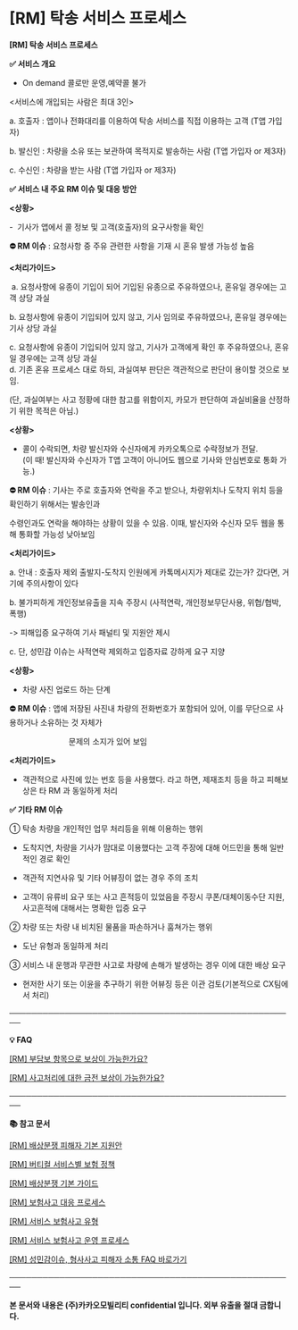 # [RM] 탁송 서비스 프로세스

**[RM] 탁송 서비스 프로세스**

**✅ 서비스 개요**

- On demand 콜로만 운영,예약콜 불가

<서비스에 개입되는 사람은 최대 3인>

a. 호출자 : 앱이나 전화대리를 이용하여 탁송 서비스를 직접 이용하는 고객 (T앱 가입자)

b. 발신인 : 차량을 소유 또는 보관하여 목적지로 발송하는 사람 (T앱 가입자 or 제3자)

c. 수신인 : 차량을 받는 사람 (T앱 가입자 or 제3자)

**✅ 서비스 내 주요 RM 이슈 및 대응 방안**

**<상황>**

-  기사가 앱에서 콜 정보 및 고객(호출자)의 요구사항을 확인

**⛔️ RM 이슈** : 요청사항 중 주유 관련한 사항을 기재 시 혼유 발생 가능성 높음

**<처리가이드>**

 a. 요청사항에 유종이 기입이 되어 기입된 유종으로 주유하였으나, 혼유일 경우에는 고객 상당 과실

b. 요청사항에 유종이 기입되어 있지 않고, 기사 임의로 주유하였으나, 혼유일 경우에는 기사 상당 과실

c. 요청사항에 유종이 기입되어 있지 않고, 기사가 고객에게 확인 후 주유하였으나, 혼유일 경우에는 고객 상당 과실  
d. 기존 혼유 프로세스 대로 하되, 과실여부 판단은 객관적으로 판단이 용이할 것으로 보임.

(단, 과실여부는 사고 정황에 대한 참고를 위함이지, 카모가 판단하여 과실비율을 산정하기 위한 목적은 아님.)

**<상황>**

- 콜이 수락되면, 차량 발신자와 수신자에게 카카오톡으로 수락정보가 전달.  
(이 때! 발신자와 수신자가 T앱 고객이 아니어도 웹으로 기사와 안심번호로 통화 가능.)

**⛔️ RM 이슈** : 기사는 주로 호출자와 연락을 주고 받으나, 차량위치나 도착지 위치 등을 확인하기 위해서는 발송인과

수령인과도 연락을 해야하는 상황이 있을 수 있음. 이때, 발신자와 수신자 모두 웹을 통해 통화할 가능성 낮아보임

**<처리가이드>**

a. 안내 : 호출자 제외 출발지-도착지 인원에게 카톡메시지가 제대로 갔는가? 갔다면, 거기에 주의사항이 있다

b. 불가피하게 개인정보유출을 지속 주장시 (사적연락, 개인정보무단사용, 위협/협박, 폭행)

-> 피해입증 요구하여 기사 패널티 및 지원안 제시

c. 단, 성민감 이슈는 사적연락 제외하고 입증자료 강하게 요구 지양

**<상황>**

- 차량 사진 업로드 하는 단계

**⛔️** **RM 이슈** : 앱에 저장된 사진내 차량의 전화번호가 포함되어 있어, 이를 무단으로 사용하거나 소유하는 것 자체가

                           문제의 소지가 있어 보임

**<처리가이드>**

- 객관적으로 사진에 있는 번호 등을 사용했다. 라고 하면, 제재조치 등을 하고 피해보상은 타 RM 과 동일하게 처리

**✅ 기타 RM 이슈**

① 탁송 차량을 개인적인 업무 처리등을 위해 이용하는 행위

- 도착지연, 차량을 기사가 맘대로 이용했다는 고객 주장에 대해 어드민을 통해 일반적인 경로 확인

- 객관적 지연사유 및 기타 어뷰징이 없는 경우 주의 조치

- 고객이 유류비 요구 또는 사고 흔적등이 있었음을 주장시 쿠폰/대체이동수단 지원, 사고흔적에 대해서는 명확한 입증 요구

② 차량 또는 차량 내 비치된 물품을 파손하거나 훔쳐가는 행위

- 도난 유형과 동일하게 처리

③ 서비스 내 운행과 무관한 사고로 차량에 손해가 발생하는 경우 이에 대한 배상 요구

- 현저한 사기 또는 이윤을 추구하기 위한 어뷰징 등은 이관 검토(기본적으로 CX팀에서 처리)

────────────────────────────────────────────────────

****💡 FAQ****

[[RM] 부담보 항목으로 보상이 가능한가요?](https://kakaomobilitysupport.zendesk.com/hc/ko/articles/40683393656729)

[[RM] 사고처리에 대한 금전 보상이 가능한가요?](https://kakaomobilitysupport.zendesk.com/hc/ko/articles/40683118321049)

**────────────────────────────────────────────────────**

**📚 참고 문서**

[[RM] 배상분쟁 피해자 기본 지원안](https://kakaomobilitysupport.zendesk.com/hc/ko/articles/40717919011225)

[[RM] 버티컬 서비스별 보험 정책](https://kakaomobilitysupport.zendesk.com/hc/ko/articles/40716956454681)

[[RM] 배상분쟁 기본 가이드](https://kakaomobilitysupport.zendesk.com/hc/ko/articles/40715116674329)

[[RM] 보험사고 대응 프로세스](https://kakaomobilitysupport.zendesk.com/hc/ko/articles/40717238182553)

[[RM] 서비스 보험사고 유형](https://kakaomobilitysupport.zendesk.com/hc/ko/articles/40721290232729)

[[RM] 서비스 보험사고 운영 프로세스](https://kakaomobilitysupport.zendesk.com/hc/ko/articles/40721365410585)

[[RM] 성민감이슈, 형사사고 피해자 소통 FAQ 바로가기](https://kakaomobilitysupport.zendesk.com/hc/ko/sections/39995774557721--RM-%EC%84%B1%EB%AF%BC%EA%B0%90%EC%9D%B4%EC%8A%88-%ED%98%95%EC%82%AC%EC%82%AC%EA%B3%A0-%ED%94%BC%ED%95%B4%EC%9E%90-%EC%86%8C%ED%86%B5-FAQ)

**────────────────────────────────────────────────────**

**본 문서와 내용은 (주)카카오모빌리티 confidential 입니다. 외부 유출을 절대 금합니다.**